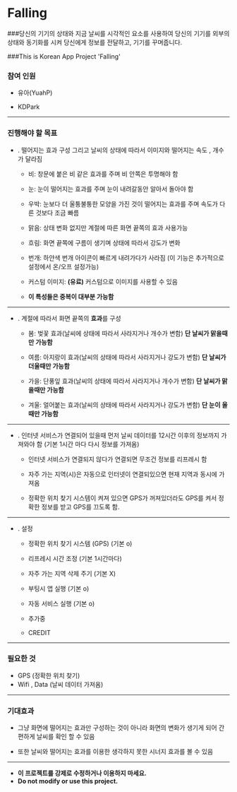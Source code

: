 # Falling

###당신의 기기의 상태와 지금 날씨를 시각적인 요소를 사용하여 당신의 기기를 외부의 상태와 동기화를 시켜 당신에게 정보를 전달하고, 기기를 꾸며줍니다.

###This is Korean App Project 'Falling'

### 참여 인원

* 유아(YuahP)

* KDPark

---

### 진행해야 할 목표 

* . 떨어지는 효과 구성 그리고 날씨의 상태에 따라서 이미지와 떨어지는 속도 , 개수가 달라짐

  * 비: 창문에 붙은 비 같은 효과를 주며 비 안쪽은 투명해야 함
  
  * 눈: 눈이 떨어지는 효과를 주며 눈이 내려갈동안 알아서 돌아야 함
  
  * 우박: 눈보다 더 울퉁불퉁한 모양을 가진 것이 떨어지는 효과를 주며 속도가 다른 것보다 조금 빠름 
  
  * 맑음: 상태 변화 없지만 계절에 따른 화면 끝쪽의 효과 사용가능
  
  * 흐림: 화면 끝쪽에 구름이 생기며 상태에 따라서 강도가 변화
  
  * 번개: 하얀색 번개 아이콘이 빠르게 내려가다가 사라짐 (이 기능은 추가적으로 설정에서 온/오프 설정가능)
  
  * 커스텀 이미지: **(유료)** 커스텀으로 이미지를 사용할 수 있음
  
  * **이 특성들은 중복이 대부분 가능함**
  
---
  
* . 계절에 따라서 화면 끝쪽의 **효과**를 구성

  * 봄: 벚꽃 효과(날씨에 상태에 따라서 사라지거나 개수가 변함) **단 날씨가 맑을때만 가능함**
  
  * 여름: 아지랑이 효과(날씨의 상태에 따라서 사라지거나 강도가 변함) **단 날씨가 더울때만 가능함**
  
  * 가을: 단풍잎 효과(날씨의 상태에 따라서 사라지거나 개수가 변함) **단 날씨가 맑을때만 가능함**
  
  * 겨울: 얼어붙는 효과(날씨의 상태에 따라서 사라지거나 강도가 변함) **단 눈이 올때만 가능함**
  
---
  
* . 인터넷 서비스가 연결되어 있을때 먼저 날씨 데이터를 12시간 이후의 정보까지 가져와야 함 (기본 1시간 마다 다시 정보를 가져옴)

  * 인터넷 서비스가 연결되지 않다가 연결되면 무조건 정보를 리프레시 함
  
  * 자주 가는 지역(시)은 자동으로 인터넷이 연결되있으면 현재 지역과 동시에 가져옴
  
  * 정확한 위치 찾기 시스템이 켜져 있으면 GPS가 꺼져있더라도 GPS를 켜서 정확한 정보를 받고 GPS를 끄도록 함.
 
---
  
* . 설정
  * 정확한 위치 찾기 시스템 (GPS) (기본 o)
  * 리프레시 시간 조정 (기본 1시간마다)
  * 자주 가는 지역 삭제 주기 (기본 X)
  
  * 부팅시 앱 실행 (기본 o)
  * 자동 서비스 실행 (기본 o)
  
  * 추가중
  
  * CREDIT
  
---

### 필요한 것

* GPS (정확한 위치 찾기)
* Wifi , Data (날씨 데이터 가져옴)

---
  
### 기대효과

* 그냥 화면에 떨어지는 효과만 구성하는 것이 아니라 화면의 변화가 생기게 되어 간편하게 날씨를 확인 할 수 있음

* 또한 날씨와 떨어지는 효과를 이용한 생각하지 못한 시너지 효과를 볼 수 있음

---

* **이 프로젝트를 강제로 수정하거나 이용하지 마세요.**
* **Do not modify or use this project.**
